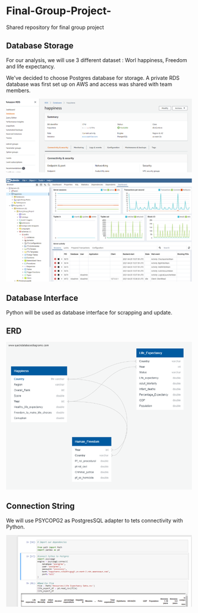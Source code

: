 # Final-Group-Project-
Shared repository for final group project

## Database Storage

For our analysis, we will use 3 different dataset : Worl happiness, Freedom and life expectancy.

We've decided to choose Postgres database for storage. A private RDS database was first set up on AWS and access was shared with team members. 

![AWS](https://github.com/GloriaY007/Final-Group-Project-/blob/Assitan_C/ScreenShots/AWS.PNG?raw=true)

![Postgres](https://github.com/GloriaY007/Final-Group-Project-/blob/Assitan_C/ScreenShots/Postgres.PNG?raw=true)

## Database Interface
Python will be used as database interface for scrapping and update.

## ERD

![ERD](https://github.com/GloriaY007/Final-Group-Project-/blob/Assitan_C/ScreenShots/ERD.png?raw=true)

## Connection String

We will use PSYCOPG2  as PostgresSQL adapter to tets connectivity with Python. 

![Connection_string](https://github.com/GloriaY007/Final-Group-Project-/blob/Assitan_C/ScreenShots/Connection_string.PNG?raw=true)






